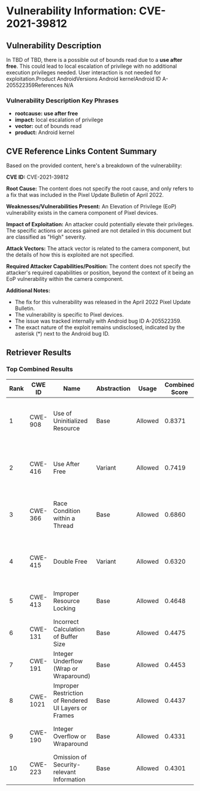 # Vulnerability Information: CVE-2021-39812

## Vulnerability Description
In TBD of TBD, there is a possible out of bounds read due to a **use after free**. This could lead to local escalation of privilege with no additional execution privileges needed. User interaction is not needed for exploitation.Product AndroidVersions Android kernelAndroid ID A-205522359References N/A

### Vulnerability Description Key Phrases
- **rootcause:** **use after free**
- **impact:** local escalation of privilege
- **vector:** out of bounds read
- **product:** Android kernel

## CVE Reference Links Content Summary
Based on the provided content, here's a breakdown of the vulnerability:

**CVE ID:** CVE-2021-39812

**Root Cause:** The content does not specify the root cause, and only refers to a fix that was included in the Pixel Update Bulletin of April 2022.

**Weaknesses/Vulnerabilities Present:** An Elevation of Privilege (EoP) vulnerability exists in the camera component of Pixel devices.

**Impact of Exploitation:** An attacker could potentially elevate their privileges. The specific actions or access gained are not detailed in this document but are classified as "High" severity.

**Attack Vectors:** The attack vector is related to the camera component, but the details of how this is exploited are not specified.

**Required Attacker Capabilities/Position:** The content does not specify the attacker's required capabilities or position, beyond the context of it being an EoP vulnerability within the camera component.

**Additional Notes:**
- The fix for this vulnerability was released in the April 2022 Pixel Update Bulletin.
- The vulnerability is specific to Pixel devices.
- The issue was tracked internally with Android bug ID A-205522359.
- The exact nature of the exploit remains undisclosed, indicated by the asterisk (*) next to the Android bug ID.

## Retriever Results

### Top Combined Results

| Rank | CWE ID | Name | Abstraction | Usage | Combined Score | Retrievers | Individual Scores |
|------|--------|------|-------------|-------|---------------|------------|-------------------|
| 1 | CWE-908 | Use of Uninitialized Resource | Base | Allowed | 0.8371 | dense, sparse, graph | dense: 0.584, sparse: 0.327, graph: 1.000 |
| 2 | CWE-416 | Use After Free | Variant | Allowed | 0.7419 | dense, sparse, graph | dense: 0.582, sparse: 0.321, graph: 0.920 |
| 3 | CWE-366 | Race Condition within a Thread | Base | Allowed | 0.6860 | dense, sparse, graph | dense: 0.568, sparse: 0.315, graph: 0.619 |
| 4 | CWE-415 | Double Free | Variant | Allowed | 0.6320 | dense, sparse, graph | dense: 0.556, sparse: 0.279, graph: 0.690 |
| 5 | CWE-413 | Improper Resource Locking | Base | Allowed | 0.4648 | dense, sparse | dense: 0.569, sparse: 0.315 |
| 6 | CWE-131 | Incorrect Calculation of Buffer Size | Base | Allowed | 0.4475 | dense, sparse | dense: 0.553, sparse: 0.299 |
| 7 | CWE-191 | Integer Underflow (Wrap or Wraparound) | Base | Allowed | 0.4453 | dense, sparse | dense: 0.569, sparse: 0.280 |
| 8 | CWE-1021 | Improper Restriction of Rendered UI Layers or Frames | Base | Allowed | 0.4437 | dense, sparse | dense: 0.570, sparse: 0.277 |
| 9 | CWE-190 | Integer Overflow or Wraparound | Base | Allowed | 0.4331 | dense, sparse | dense: 0.554, sparse: 0.272 |
| 10 | CWE-223 | Omission of Security-relevant Information | Base | Allowed | 0.4301 | dense, sparse | dense: 0.551, sparse: 0.269 |

